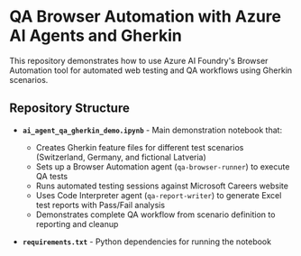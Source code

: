 # QA Browser Automation with Azure AI Agents and Gherkin
This repository demonstrates how to use Azure AI Foundry's Browser Automation tool for automated web testing and QA workflows using Gherkin scenarios.

##  Repository Structure

- **`ai_agent_qa_gherkin_demo.ipynb`** - Main demonstration notebook that:
  - Creates Gherkin feature files for different test scenarios (Switzerland, Germany, and fictional Latveria)
  - Sets up a Browser Automation agent (`qa-browser-runner`) to execute QA tests
  - Runs automated testing sessions against Microsoft Careers website
  - Uses Code Interpreter agent (`qa-report-writer`) to generate Excel test reports with Pass/Fail analysis
  - Demonstrates complete QA workflow from scenario definition to reporting and cleanup

- **`requirements.txt`** - Python dependencies for running the notebook
